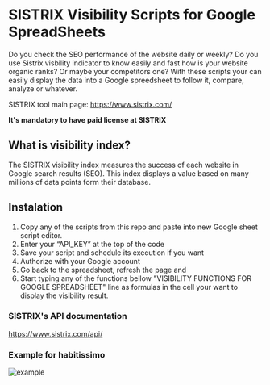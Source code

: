 # SISTRIX Visibility Scripts for Google SpreadSheets
Do you check the SEO performance of the website daily or weekly? Do you use Sistrix visbility indicator to know easily and fast how is your website organic ranks? Or maybe your competitors one? With these scripts your can easily display the data into a Google spreedsheet to follow it, compare, analyze or whatever. 

SISTRIX tool main page: https://www.sistrix.com/

__It's mandatory to have paid license at SISTRIX__

## What is visibility index?

The SISTRIX visibility index measures the success of each website in Google search results (SEO). This index displays a value based on many millions of data points form their database.

## Instalation

1. Copy any of the scripts from this repo and paste into new Google sheet script editor.
2. Enter your “API_KEY” at the top of the code
3. Save your script and schedule its execution if you want
4. Authorize with your Google account
5. Go back to the spreadsheet, refresh the page and 
6. Start typing any of the functions bellow "VISIBILITY FUNCTIONS FOR GOOGLE SPREADSHEET" line as formulas in the cell your want to display the visibility result.

### SISTRIX's API documentation
https://www.sistrix.com/api/

### Example for habitissimo

![example](https://raw.githubusercontent.com/ToniGar20/sistrix-visibility-spreadsheets/master/stuff/example.png)
